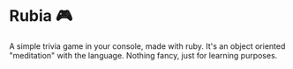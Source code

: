 # Rubia :video_game:

A simple trivia game in your console, made with ruby. It's an object oriented "meditation" with the language. Nothing fancy, just for learning purposes.

